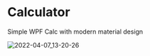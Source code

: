 # Calculator
Simple WPF Calc with modern material design

![2022-04-07_13-20-26](https://user-images.githubusercontent.com/71000942/162178383-dbc00e8c-aa21-4649-9a05-bdfb7a276bc0.png)
